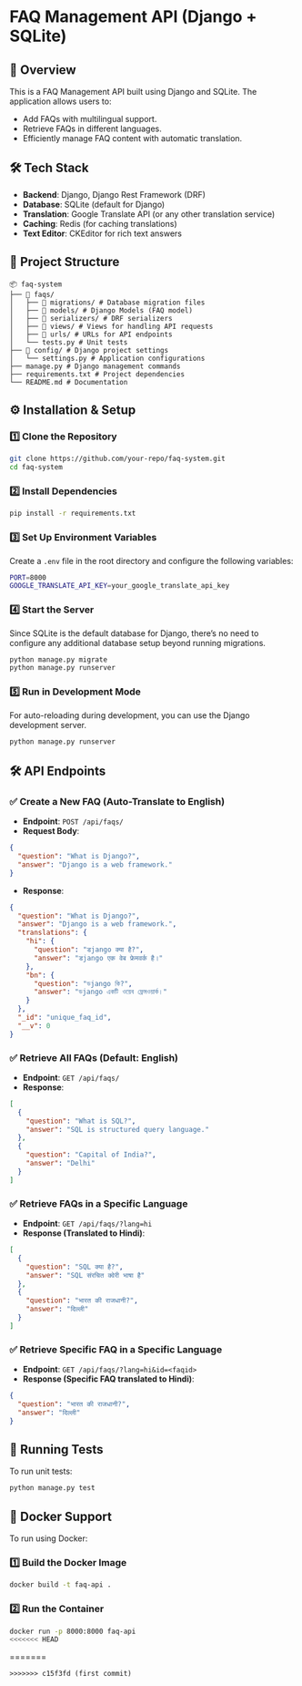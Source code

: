 # FAQ Management API (Django + SQLite)

## 📌 Overview
This is a FAQ Management API built using Django and SQLite. The application allows users to:
- Add FAQs with multilingual support.
- Retrieve FAQs in different languages.
- Efficiently manage FAQ content with automatic translation.

## 🛠 Tech Stack
- **Backend**: Django, Django Rest Framework (DRF)
- **Database**: SQLite (default for Django)
- **Translation**: Google Translate API (or any other translation service)
- **Caching**: Redis (for caching translations)
- **Text Editor**: CKEditor for rich text answers

## 📂 Project Structure
```
📦 faq-system
├── 📂 faqs/
│   ├── 📂 migrations/ # Database migration files
│   ├── 📂 models/ # Django Models (FAQ model)
│   ├── 📂 serializers/ # DRF serializers
│   ├── 📂 views/ # Views for handling API requests
│   ├── 📂 urls/ # URLs for API endpoints
│   └── tests.py # Unit tests
├── 📂 config/ # Django project settings
│   └── settings.py # Application configurations
├── manage.py # Django management commands
├── requirements.txt # Project dependencies
└── README.md # Documentation
```

## ⚙️ Installation & Setup

### 1️⃣ Clone the Repository
```bash
git clone https://github.com/your-repo/faq-system.git
cd faq-system
```

### 2️⃣ Install Dependencies
```bash
pip install -r requirements.txt
```

### 3️⃣ Set Up Environment Variables
Create a `.env` file in the root directory and configure the following variables:
```bash
PORT=8000
GOOGLE_TRANSLATE_API_KEY=your_google_translate_api_key
```

### 4️⃣ Start the Server
Since SQLite is the default database for Django, there’s no need to configure any additional database setup beyond running migrations.
```bash
python manage.py migrate
python manage.py runserver
```

### 5️⃣ Run in Development Mode
For auto-reloading during development, you can use the Django development server.
```bash
python manage.py runserver
```

## 🛠 API Endpoints

### ✅ Create a New FAQ (Auto-Translate to English)
- **Endpoint**: `POST /api/faqs/`
- **Request Body**:
```json
{
  "question": "What is Django?",
  "answer": "Django is a web framework."
}
```
- **Response**:
```json
{
  "question": "What is Django?",
  "answer": "Django is a web framework.",
  "translations": {
    "hi": {
      "question": "डjango क्या है?",
      "answer": "डjango एक वेब फ्रेमवर्क है।"
    },
    "bn": {
      "question": "ডjango কি?",
      "answer": "ডjango একটি ওয়েব ফ্রেমওয়ার্ক।"
    }
  },
  "_id": "unique_faq_id",
  "__v": 0
}
```

### ✅ Retrieve All FAQs (Default: English)
- **Endpoint**: `GET /api/faqs/`
- **Response**:
```json
[
  {
    "question": "What is SQL?",
    "answer": "SQL is structured query language."
  },
  {
    "question": "Capital of India?",
    "answer": "Delhi"
  }
]
```

### ✅ Retrieve FAQs in a Specific Language
- **Endpoint**: `GET /api/faqs/?lang=hi`
- **Response (Translated to Hindi)**:
```json
[
  {
    "question": "SQL क्या है?",
    "answer": "SQL संरचित क्वेरी भाषा है"
  },
  {
    "question": "भारत की राजधानी?",
    "answer": "दिल्ली"
  }
]
```

### ✅ Retrieve Specific FAQ in a Specific Language
- **Endpoint**: `GET /api/faqs/?lang=hi&id=<faqid>`
- **Response (Specific FAQ translated to Hindi)**:
```json
{
  "question": "भारत की राजधानी?",
  "answer": "दिल्ली"
}
```

## 🧪 Running Tests
To run unit tests:
```bash
python manage.py test
```

## 🐳 Docker Support
To run using Docker:

### 1️⃣ Build the Docker Image
```bash
docker build -t faq-api .
```

### 2️⃣ Run the Container
```bash
docker run -p 8000:8000 faq-api
<<<<<<< HEAD
```
=======
```
>>>>>>> c15f3fd (first commit)
